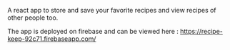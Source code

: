 A react app to store and save your favorite recipes and view recipes of other people too.

The app is deployed on firebase and can be viewed here : https://recipe-keep-92c71.firebaseapp.com/
